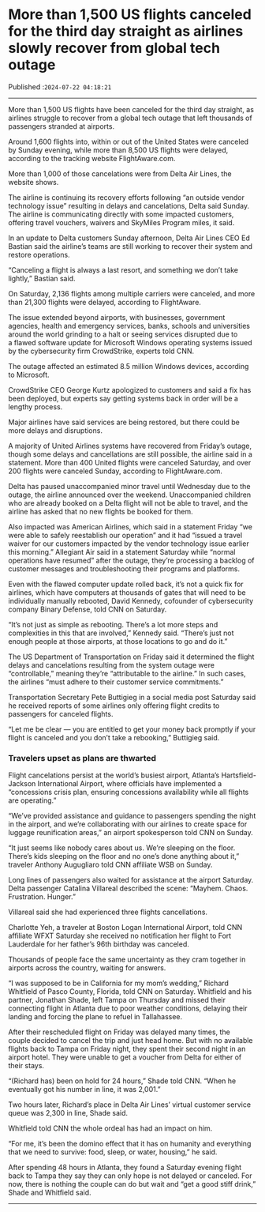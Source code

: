 # More than 1,500 US flights canceled for the third day straight as airlines slowly recover from global tech outage

Published :`2024-07-22 04:18:21`

---

More than 1,500 US flights have been canceled for the third day straight, as airlines struggle to recover from a global tech outage that left thousands of passengers stranded at airports.

Around 1,600 flights into, within or out of the United States were canceled by Sunday evening, while more than 8,500 US flights were delayed, according to the tracking website FlightAware.com.

More than 1,000 of those cancelations were from Delta Air Lines, the website shows.

The airline is continuing its recovery efforts following “an outside vendor technology issue” resulting in delays and cancelations, Delta said Sunday. The airline is communicating directly with some impacted customers, offering travel vouchers, waivers and SkyMiles Program miles, it said.

In an update to Delta customers Sunday afternoon, Delta Air Lines CEO Ed Bastian said the airline’s teams are still working to recover their system and restore operations.

“Canceling a flight is always a last resort, and something we don’t take lightly,” Bastian said.

On Saturday, 2,136 flights among multiple carriers were canceled, and more than 21,300 flights were delayed, according to FlightAware.

The issue extended beyond airports, with businesses, government agencies, health and emergency services, banks, schools and universities around the world grinding to a halt or seeing services disrupted due to a flawed software update for Microsoft Windows operating systems issued by the cybersecurity firm CrowdStrike, experts told CNN.

The outage affected an estimated 8.5 million Windows devices, according to Microsoft.

CrowdStrike CEO George Kurtz apologized to customers and said a fix has been deployed, but experts say getting systems back in order will be a lengthy process.

Major airlines have said services are being restored, but there could be more delays and disruptions.

A majority of United Airlines systems have recovered from Friday’s outage, though some delays and cancellations are still possible, the airline said in a statement. More than 400 United flights were canceled Saturday, and over 200 flights were canceled Sunday, according to FlightAware.com.

Delta has paused unaccompanied minor travel until Wednesday due to the outage, the airline announced over the weekend. Unaccompanied children who are already booked on a Delta flight will not be able to travel, and the airline has asked that no new flights be booked for them.

Also impacted was American Airlines, which said in a statement  Friday “we were able to safely reestablish our operation” and it had “issued a travel waiver for our customers impacted by the vendor technology issue earlier this morning.” Allegiant Air said in a statement Saturday while “normal operations have resumed” after the outage, they’re processing a backlog of customer messages and troubleshooting their programs and platforms.

Even with the flawed computer update rolled back, it’s not a quick fix for airlines, which have computers at thousands of gates that will need to be individually manually rebooted, David Kennedy, cofounder of cybersecurity company Binary Defense, told CNN on Saturday.

“It’s not just as simple as rebooting. There’s a lot more steps and complexities in this that are involved,” Kennedy said. “There’s just not enough people at those airports, at those locations to go and do it.”

The US Department of Transportation on Friday said it determined the flight delays and cancelations resulting from the system outage were “controllable,” meaning they’re “attributable to the airline.” In such cases, the airlines “must adhere to their customer service commitments.”

Transportation Secretary Pete Buttigieg in a social media post Saturday said he received reports of some airlines only offering flight credits to passengers for canceled flights.

“Let me be clear — you are entitled to get your money back promptly if your flight is canceled and you don’t take a rebooking,” Buttigieg said.

### Travelers upset as plans are thwarted

Flight cancelations persist at the world’s busiest airport, Atlanta’s Hartsfield-Jackson International Airport, where officials have implemented a “concessions crisis plan, ensuring concessions availability while all flights are operating.”

“We’ve provided assistance and guidance to passengers spending the night in the airport, and we’re collaborating with our airlines to create space for luggage reunification areas,” an airport spokesperson told CNN on Sunday.

“It just seems like nobody cares about us. We’re sleeping on the floor. There’s kids sleeping on the floor and no one’s done anything about it,” traveler Anthony Augugliaro told CNN affiliate WSB on Sunday.

Long lines of passengers also waited for assistance at the airport Saturday. Delta passenger Catalina Villareal described the scene: “Mayhem. Chaos. Frustration. Hunger.”

Villareal said she had experienced three flights cancellations.

Charlotte Yeh, a traveler at Boston Logan International Airport, told CNN affiliate WFXT Saturday she received no notification her flight to Fort Lauderdale for her father’s 96th birthday was canceled.

Thousands of people face the same uncertainty as they cram together in airports across the country, waiting for answers.

“I was supposed to be in California for my mom’s wedding,” Richard Whitfield of Pasco County, Florida, told CNN on Saturday. Whitfield and his partner, Jonathan Shade, left Tampa on Thursday and missed their connecting flight in Atlanta due to poor weather conditions, delaying their landing and forcing the plane to refuel in Tallahassee.

After their rescheduled flight on Friday was delayed many times, the couple decided to cancel the trip and just head home. But with no available flights back to Tampa on Friday night, they spent their second night in an airport hotel. They were unable to get a voucher from Delta for either of their stays.

“(Richard has) been on hold for 24 hours,” Shade told CNN. “When he eventually got his number in line, it was 2,001.”

Two hours later, Richard’s place in Delta Air Lines’ virtual customer service queue was 2,300 in line, Shade said.

Whitfield told CNN the whole ordeal has had an impact on him.

“For me, it’s been the domino effect that it has on humanity and everything that we need to survive: food, sleep, or water, housing,” he said.

After spending 48 hours in Atlanta, they found a Saturday evening flight back to Tampa they say they can only hope is not delayed or canceled. For now, there is nothing the couple can do but wait and “get a good stiff drink,” Shade and Whitfield said.

---


